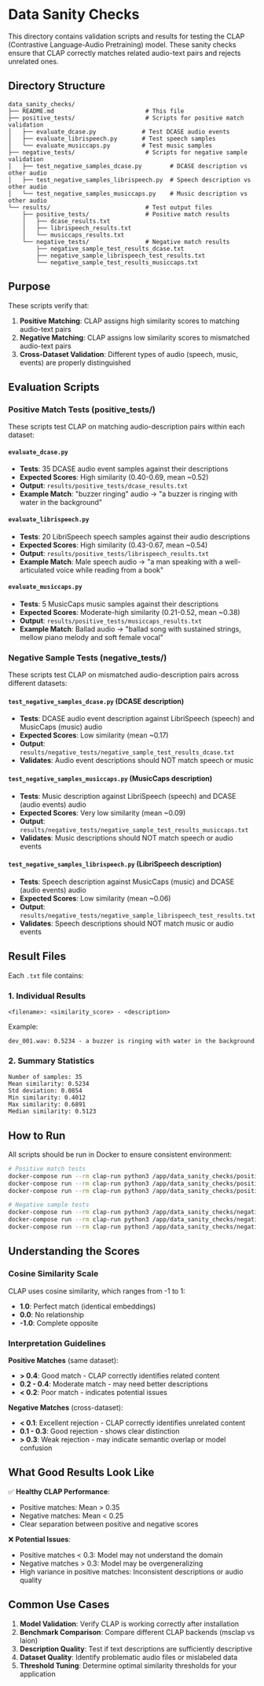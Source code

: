 # Data Sanity Checks

This directory contains validation scripts and results for testing the CLAP (Contrastive Language-Audio Pretraining) model. These sanity checks ensure that CLAP correctly matches related audio-text pairs and rejects unrelated ones.

## Directory Structure

```
data_sanity_checks/
├── README.md                          # This file
├── positive_tests/                    # Scripts for positive match validation
│   ├── evaluate_dcase.py             # Test DCASE audio events
│   ├── evaluate_librispeech.py       # Test speech samples
│   └── evaluate_musiccaps.py         # Test music samples
├── negative_tests/                    # Scripts for negative sample validation
│   ├── test_negative_samples_dcase.py        # DCASE description vs other audio
│   ├── test_negative_samples_librispeech.py  # Speech description vs other audio
│   └── test_negative_samples_musiccaps.py    # Music description vs other audio
└── results/                           # Test output files
    ├── positive_tests/                # Positive match results
    │   ├── dcase_results.txt
    │   ├── librispeech_results.txt
    │   └── musiccaps_results.txt
    └── negative_tests/                # Negative match results
        ├── negative_sample_test_results_dcase.txt
        ├── negative_sample_librispeech_test_results.txt
        └── negative_sample_test_results_musiccaps.txt
```

## Purpose

These scripts verify that:
1. **Positive Matching**: CLAP assigns high similarity scores to matching audio-text pairs
2. **Negative Matching**: CLAP assigns low similarity scores to mismatched audio-text pairs
3. **Cross-Dataset Validation**: Different types of audio (speech, music, events) are properly distinguished

## Evaluation Scripts

### Positive Match Tests (positive_tests/)

These scripts test CLAP on matching audio-description pairs within each dataset:

#### `evaluate_dcase.py`
- **Tests**: 35 DCASE audio event samples against their descriptions
- **Expected Scores**: High similarity (0.40-0.69, mean ~0.52)
- **Output**: `results/positive_tests/dcase_results.txt`
- **Example Match**: "buzzer ringing" audio → "a buzzer is ringing with water in the background"

#### `evaluate_librispeech.py`
- **Tests**: 20 LibriSpeech speech samples against their audio descriptions
- **Expected Scores**: High similarity (0.43-0.67, mean ~0.54)
- **Output**: `results/positive_tests/librispeech_results.txt`
- **Example Match**: Male speech audio → "a man speaking with a well-articulated voice while reading from a book"

#### `evaluate_musiccaps.py`
- **Tests**: 5 MusicCaps music samples against their descriptions
- **Expected Scores**: Moderate-high similarity (0.21-0.52, mean ~0.38)
- **Output**: `results/positive_tests/musiccaps_results.txt`
- **Example Match**: Ballad audio → "ballad song with sustained strings, mellow piano melody and soft female vocal"

### Negative Sample Tests (negative_tests/)

These scripts test CLAP on mismatched audio-description pairs across different datasets:

#### `test_negative_samples_dcase.py` (DCASE description)
- **Tests**: DCASE audio event description against LibriSpeech (speech) and MusicCaps (music) audio
- **Expected Scores**: Low similarity (mean ~0.17)
- **Output**: `results/negative_tests/negative_sample_test_results_dcase.txt`
- **Validates**: Audio event descriptions should NOT match speech or music

#### `test_negative_samples_musiccaps.py` (MusicCaps description)
- **Tests**: Music description against LibriSpeech (speech) and DCASE (audio events) audio
- **Expected Scores**: Very low similarity (mean ~0.09)
- **Output**: `results/negative_tests/negative_sample_test_results_musiccaps.txt`
- **Validates**: Music descriptions should NOT match speech or audio events

#### `test_negative_samples_librispeech.py` (LibriSpeech description)
- **Tests**: Speech description against MusicCaps (music) and DCASE (audio events) audio
- **Expected Scores**: Low similarity (mean ~0.06)
- **Output**: `results/negative_tests/negative_sample_librispeech_test_results.txt`
- **Validates**: Speech descriptions should NOT match music or audio events

## Result Files

Each `.txt` file contains:

### 1. Individual Results
```
<filename>: <similarity_score> - <description>
```

Example:
```
dev_001.wav: 0.5234 - a buzzer is ringing with water in the background
```

### 2. Summary Statistics
```
Number of samples: 35
Mean similarity: 0.5234
Std deviation: 0.0854
Min similarity: 0.4012
Max similarity: 0.6891
Median similarity: 0.5123
```

## How to Run

All scripts should be run in Docker to ensure consistent environment:

```bash
# Positive match tests
docker-compose run --rm clap-run python3 /app/data_sanity_checks/positive_tests/evaluate_dcase.py
docker-compose run --rm clap-run python3 /app/data_sanity_checks/positive_tests/evaluate_librispeech.py
docker-compose run --rm clap-run python3 /app/data_sanity_checks/positive_tests/evaluate_musiccaps.py

# Negative sample tests
docker-compose run --rm clap-run python3 /app/data_sanity_checks/negative_tests/test_negative_samples_dcase.py
docker-compose run --rm clap-run python3 /app/data_sanity_checks/negative_tests/test_negative_samples_musiccaps.py
docker-compose run --rm clap-run python3 /app/data_sanity_checks/negative_tests/test_negative_samples_librispeech.py
```

## Understanding the Scores

### Cosine Similarity Scale
CLAP uses cosine similarity, which ranges from -1 to 1:
- **1.0**: Perfect match (identical embeddings)
- **0.0**: No relationship
- **-1.0**: Complete opposite

### Interpretation Guidelines

**Positive Matches** (same dataset):
- **> 0.4**: Good match - CLAP correctly identifies related content
- **0.2 - 0.4**: Moderate match - may need better descriptions
- **< 0.2**: Poor match - indicates potential issues

**Negative Matches** (cross-dataset):
- **< 0.1**: Excellent rejection - CLAP correctly identifies unrelated content
- **0.1 - 0.3**: Good rejection - shows clear distinction
- **> 0.3**: Weak rejection - may indicate semantic overlap or model confusion

## What Good Results Look Like

✅ **Healthy CLAP Performance**:
- Positive matches: Mean > 0.35
- Negative matches: Mean < 0.25
- Clear separation between positive and negative scores

❌ **Potential Issues**:
- Positive matches < 0.3: Model may not understand the domain
- Negative matches > 0.3: Model may be overgeneralizing
- High variance in positive matches: Inconsistent descriptions or audio quality

## Common Use Cases

1. **Model Validation**: Verify CLAP is working correctly after installation
2. **Benchmark Comparison**: Compare different CLAP backends (msclap vs laion)
3. **Description Quality**: Test if text descriptions are sufficiently descriptive
4. **Dataset Quality**: Identify problematic audio files or mislabeled data
5. **Threshold Tuning**: Determine optimal similarity thresholds for your application

